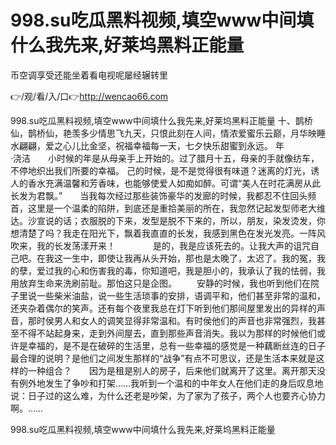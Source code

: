 # 998.su吃瓜黑料视频,填空www中间填什么我先来,好莱坞黑料正能量
币空调享受还能坐着看电视呢屡经辗转里

👉/观/看/入/口👉http://wencao66.com

998.su吃瓜黑料视频,填空www中间填什么我先来,好莱坞黑料正能量	十、鹊桥仙，鹊桥仙，艳羡多少情思飞九天，只恨此刻在人间，情浓爱蜜乐云巅，月华映睡水翩翩，爱之心儿比金坚，祝福幸福每一天，七夕快乐甜蜜到永远。
年　　　　　　　　　　　　　　　　　　　　　·浇洁　　小时候的年是从母亲手上开始的。过了腊月十五，母亲的手就像纺车，不停地织出我们所要的幸福。
己的时候，是不是觉得很有味道？迷离的灯光，诱人的香水充满温馨和芳香味，也能够使爱人如痴如醉。可谓“美人在时花满房从此长发为君飘。”　　当我每次经过那些装饰豪华的发廊的时候，我都忍不住回头频首，这里是一个温柔的陷阱，到底还是重拾美丽的所在，我忽然记起发型师老大维达。沙宣说的话；衣服脱的下来，发型是脱不下来的，所以，朋友，染发烫发，你想清楚了吗？我走在阳光下，飘着我直直的长发，我感到黑色在发光发亮。一阵风吹来，我的长发荡漾开来！　　
　　是的，我是应该死去的。让我大声的诅咒自己吧。在我这一生中，即使让我再从头开始，那也是太晚了，太迟了。我的冤，我的孽，爱过我的心和伤害我的毒，你知道吧，我是胆小的，我承认了我的怯弱，我用放弃生命来洗刷前耻。那怕这只是企图。
　　安静的时候，我也听到他们在院子里说一些柴米油盐，说一些生活琐事的安排，语调平和，他们甚至非常的温和，还夹杂着偶尔的笑声。还有每个夜里我总在灯下听到他们那间屋里发出的异样的声音，那时侯男人和女人的调笑显得非常温和。有时侯他们的声音也非常强烈，我甚至不得不站起身来，走到外间屋去，直到那些声音消失。我以为那样的时候他们或许是幸福的，是不是在破碎的生活里，总有一些幸福的感觉是一种藕断丝连的日子最合理的说明？是他们之间发生那样的“战争”有点不可思议，还是生活本来就是这样的一种组合？　　因为是租是别人的房子，后来他们就离开了这里。离开那天没有例外地发生了争吵和打架……我听到一个温和的中年女人在他们走的身后叹息地说：日子过的这么难，为什么还老是吵架，为了家为了孩子，两个人也要齐心协力啊。……

998.su吃瓜黑料视频,填空www中间填什么我先来,好莱坞黑料正能量
